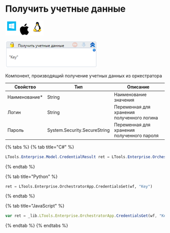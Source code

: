 # Получить учетные данные

![](<../../../../.gitbook/assets/image (100) (1) (1) (1) (1) (1) (276).png>)

![](<../../../../.gitbook/assets/image (386).png>)

Компонент, производящий получение учетных данных из оркестратора

| Свойство       | Тип                          | Описание                                   |
| -------------- | ---------------------------- | ------------------------------------------ |
| Наименование\* | String                       | Наименование значения                      |
| Логин          | String                       | Переменная для хранения полученного логина |
| Пароль         | System.Security.SecureString | Переменная для хранения полученного пароля |

{% tabs %}
{% tab title="C#" %}
```csharp
LTools.Enterprise.Model.CredentialResult ret = LTools.Enterprise.OrchestratorApp.CredentialsGet(wf, "Key");
```
{% endtab %}

{% tab title="Python" %}
```python
ret = LTools.Enterprise.OrchestratorApp.CredentialsGet(wf, "Key")
```
{% endtab %}

{% tab title="JavaScript" %}
```javascript
var ret = _lib.LTools.Enterprise.OrchestratorApp.CredentialsGet(wf, "Key");
```
{% endtab %}
{% endtabs %}
